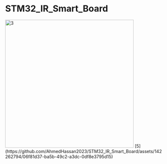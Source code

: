 # STM32_IR_Smart_Board
<img width="412" alt="3" src="https://github.com/AhmedHassan2023/STM32_IR_Smart_Board/assets/142262794/8695784c-9b46-44bc-aa84-5be4d37654a3">
[5](https://github.com/AhmedHassan2023/STM32_IR_Smart_Board/assets/142262794/06f81d37-ba5b-49c2-a3dc-0df8e3795d15)

